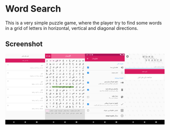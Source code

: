 # Word Search
This is a very simple puzzle game, where the player try to find some words in a grid of letters in horizontal, vertical and diagonal directions.

## Screenshot

![Screenshot 1](sc/screenshot.png)
